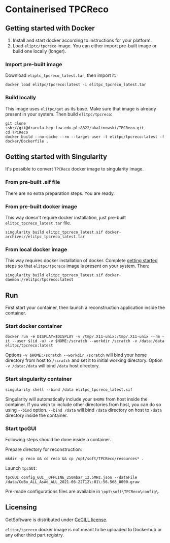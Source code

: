 # Containerised TPCReco

## Getting started with Docker

1. Install and start docker according to instructions for your platform.
2. Load `eliptc/tpcreco` image. You can either import pre-built image or build one locally (longer).


### Import pre-built image

Download `eliptc_tpcreco_latest.tar`, then import it:

```
docker load elitpc/tpcreco:latest -i elitpc_tpcreco_latest.tar
```

### Build locally

This image uses `elitpc/get` as its base. Make sure that image is already present in your system.  Then build `elitpc/tpcreco`:

```
git clone ssh://git@dracula.hep.fuw.edu.pl:8822/akalinowski/TPCReco.git
cd TPCReco
docker build --no-cache --rm --target user -t elitpc/tpcreco:latest -f docker/Dockerfile . 
```
## Getting started with Singularity

It's possible to convert `TPCReco` docker image to singularity image.

### From pre-built .sif file

There are no extra preparation steps. You are ready.

### From pre-built docker image

This way doesn't require docker installation, just pre-built `elitpc_tpcreco_latest.tar` file.

```
singularity build elitpc_tpcreco_latest.sif docker-archive://elitpc_tpcreco_latest.tar
```

### From local docker image

This way requires docker installation of docker. Complete [getting started](#getting-started) steps so that `elitpc/tpcreco` image is present on your system. Then:

```
singularity build elitpc_tpcreco_latest.sif docker-daemon://elitpc/tpcreco:latest
```

## Run

First start your container, then launch a reconstruction application inside the container.

### Start docker container

```
docker run -e DISPLAY=$DISPLAY -v /tmp/.X11-unix:/tmp/.X11-unix --rm -it --user $(id -u) -v $HOME:/scratch --workdir /scratch -v /data:/data elitpc/tpcreco:latest
```

Options `-v $HOME:/scratch --workdir /scratch` will bind your home directory from host to `/scratch` and set it to initial working directory. Option `-v /data:/data` will bind `/data` host directory.

### Start singularity container

```
singularity shell --bind /data elitpc_tpcreco_latest.sif
```

Singularity will automatically include your `$HOME` from host inside the container. If you wish to include other directories from host, you can do so using `--bind` option. `--bind /data` will bind `/data` directory on host to `/data` directory inside the container.



### Start tpcGUI

Following steps should be done inside a container.

Prepare directory for reconstruction:

```
mkdir -p reco && cd reco && cp /opt/soft/TPCReco/resources* .
```

Launch `tpcGUI`:

```
tpcGUI config_GUI__OFFLINE_250mbar_12.5MHz.json --dataFile /data/CoBo_ALL_AsAd_ALL_2021-06-22T12\:01\:56.568_0000.graw
```

Pre-made configurations files are available in `\opt\soft\TPCReco\config\`.

## Licensing

GetSoftware is distributed under [CeCILL license](http://cecill.info/licences.en.html).

`elitpc/tpcreco` docker image is not meant to be uploaded to Dockerhub or any other third part registry.
